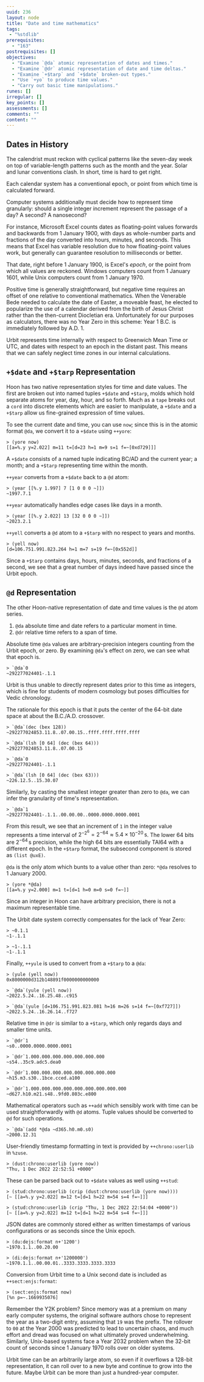 ```yaml
---
uuid: 236
layout: node
title: "Date and time mathematics"
tags:
 - "%stdlib"
prerequisites:
  - "163"
postrequisites: []
objectives:
  - "Examine `@da` atomic representation of dates and times."
  - "Examine `@dr` atomic representation of date and time deltas."
  - "Examine `+$tarp` and `+$date` broken-out types."
  - "Use `+yo` to produce time values."
  - "Carry out basic time manipulations."
runes: []
irregular: []
key_points: []
assessments: []
comments: ""
content: ""
---
```


##  Dates in History

The calendrist must reckon with cyclical patterns like the seven-day week on top of variable-length patterns such as the month and the year.  Solar and lunar conventions clash.  In short, time is hard to get right.

Each calendar system has a conventional epoch, or point from which time is calculated forward.
<!-- (gif of _Dinosaurs_ counting down), https://getyarn.io/yarn-clip/5e661fd0-7dba-4a2b-ad28-0ecf9eb74653 ? find better source -->

Computer systems additionally must decide how to represent time granularly:  should a single integer increment represent the passage of a day?  A second?  A nanosecond?

For instance, Microsoft Excel counts dates as floating-point values forwards and backwards from 1 January 1900, with days as whole-number parts and fractions of the day converted into hours, minutes, and seconds.  This means that Excel has variable resolution due to how floating-point values work, but generally can guarantee resolution to milliseconds or better.
<!-- https://www.systematix.co.uk/tips-tricks/microsoft-excel-time-resolution -->

<!-- A sundial reveals _hyperlocal_ time, the direct solar time.  When the sundial reads with no shadow, it is hyperlocally noon, regardless of what the clocks say.  Time zones act as an approximation to allow a relatively local region to treat time as the same without the difficulties that hyperlocal time would introduce. -->

That date, right before 1 January 1900, is Excel's _epoch_, or the point from which all values are reckoned.  Windows computers count from 1 January 1601, while Unix computers count from 1 January 1970.

Positive time is generally straightforward, but negative time requires an offset of one relative to conventional mathematics.  When the Venerable Bede needed to calculate the date of Easter, a moveable feast, he elected to popularize the use of a calendar derived from the birth of Jesus Christ rather than the then-current Diocletian era.  Unfortunately for our purposes as calculators, there was no Year Zero in this scheme:  Year 1 B.C. is immediately followed by A.D. 1.

Urbit represents time internally with respect to Greenwich Mean Time or UTC, and dates with respect to an epoch in the distant past.  This means that we can safely neglect time zones in our internal calculations.


##  `+$date` and  `+$tarp` Representation

Hoon has two native representation styles for time and date values.  The first are broken out into named tuples `+$date` and `+$tarp`, molds which hold separate atoms for year, day, hour, and so forth.  Much as a `tape` breaks out a `cord` into discrete elements which are easier to manipulate, a `+$date` and a `+$tarp` allow us fine-grained expression of time values.

To see the current date and time, you can use `now`; since this is in the atomic format `@da`, we convert it to a `+$date` using `++yore`:

```hoon
> (yore now)
[[a=%.y y=2.022] m=11 t=[d=23 h=1 m=9 s=1 f=~[0xd729]]]
```

A `+$date` consists of a named tuple indicating BC/AD and the current year; a month; and a `+$tarp` representing time within the month.

`++year` converts from a `+$date` back to a `@d` atom:

```hoon
> (year [[%.y 1.997] 7 [1 0 0 0 ~]])
~1997.7.1
```

`++year` automatically handles edge cases like days in a month.

```hoon
> (year [[%.y 2.022] 13 [32 0 0 0 ~]])
~2023.2.1
```

`++yell` converts a `@d` atom to a `+$tarp` with no respect to years and months.

```hoon
> (yell now)
[d=106.751.991.823.264 h=1 m=7 s=19 f=~[0x552d]]
```

Since a `+$tarp` contains days, hours, minutes, seconds, and fractions of a second, we see that a great number of days indeed have passed since the Urbit epoch.


##  `@d` Representation

The other Hoon-native representation of date and time values is the `@d` atom series.

1. `@da` absolute time and date refers to a particular moment in time.
2. `@dr` relative time refers to a span of time.

Absolute time `@da` values are arbitrary-precision integers counting from the Urbit epoch, or zero.  By examining `@da`'s effect on zero, we can see what that epoch is.

```hoon
> `@da`0
~292277024401-.1.1
```

Urbit is thus unable to directly represent dates prior to this time as integers, which is fine for students of modern cosmology but poses difficulties for Vedic chronology.

The rationale for this epoch is that it puts the center of the 64-bit date space at about the B.C./A.D. crossover.

```hoon
> `@da`(dec (bex 128))
~292277024853.11.8..07.00.15..ffff.ffff.ffff.ffff

> `@da`(lsh [0 64] (dec (bex 64)))
~292277024853.11.8..07.00.15

> `@da`0
~292277024401-.1.1

> `@da`(lsh [0 64] (dec (bex 63)))
~226.12.5..15.30.07
```

Similarly, by casting the smallest integer greater than zero to `@da`, we can infer the granularity of time's representation.

```hoon
> `@da`1
~292277024401-.1.1..00.00.00..0000.0000.0000.0001
```

From this result, we see that an increment of `1` in the integer value represents a time interval of $2^{-2^{6}} = 2^{-64} \approx 5.4 \times 10^{-20} \,\textrm{s}$.  The lower 64 bits are $2^{-64}\,\textrm{s}$ precision, while the high 64 bits are essentially TAI64 with a different epoch.  In the `+$tarp` format, the subsecond component is stored as `(list @uxE)`.

`@da` is the only atom which bunts to a value other than zero:  `*@da` resolves to 1 January 2000.

```hoon
> (yore *@da)
[[a=%.y y=2.000] m=1 t=[d=1 h=0 m=0 s=0 f=~]]
```

Since an integer in Hoon can have arbitrary precision, there is not a maximum representable time.

The Urbit date system correctly compensates for the lack of Year Zero:

```hoon
> ~0.1.1
~1-.1.1

> ~1-.1.1
~1-.1.1
```

Finally, `++yule` is used to convert from a `+$tarp` to a `@da`:

```hoon
> (yule (yell now))
0x8000000d312b148891f0000000000000

> `@da`(yule (yell now))
~2022.5.24..16.25.48..c915

> `@da`(yule [d=106.751.991.823.081 h=16 m=26 s=14 f=~[0xf727]])
~2022.5.24..16.26.14..f727
```

Relative time in `@dr` is similar to a `+$tarp`, which only regards days and smaller time units.

```hoon
> `@dr`1
~s0..0000.0000.0000.0001

> `@dr`1.000.000.000.000.000.000.000
~s54..35c9.adc5.dea0

> `@dr`1.000.000.000.000.000.000.000.000
~h15.m3.s30..1bce.cced.a100

> `@dr`1.000.000.000.000.000.000.000.000.000
~d627.h10.m21.s48..9fd0.803c.e800
```

Mathematical operators such as `++add` which sensibly work with time can be used straightforwardly with `@d` atoms.  Tuple values should be converted to `@d` for such operations.

```hoon
> `@da`(add *@da ~d365.h0.m0.s0)
~2000.12.31
```

User-friendly timestamp formatting in text is provided by `++chrono:userlib` in `%zuse`.

```
> (dust:chrono:userlib (yore now))
"Thu, 1 Dec 2022 22:52:51 +0000"
```

These can be parsed back out to `+$date` values as well using `++stud`:

```hoon
> (stud:chrono:userlib (crip (dust:chrono:userlib (yore now))))
[~ [[a=%.y y=2.022] m=12 t=[d=1 h=22 m=54 s=4 f=~]]]

> (stud:chrono:userlib (crip "Thu, 1 Dec 2022 22:54:04 +0000"))
[~ [[a=%.y y=2.022] m=12 t=[d=1 h=22 m=54 s=4 f=~]]]
```

<!-- An [ISO 8601](https://en.wikipedia.org/wiki/ISO_8601) date is written in a standard form such as `2022-11-22T22:23:43+00:00`. -->

JSON dates are commonly stored either as written timestamps of various configurations or as seconds since the Unix epoch.

```hoon
> (du:dejs:format n+'1200')
~1970.1.1..00.20.00

> (di:dejs:format n+'1200000')
~1970.1.1..00.00.01..3333.3333.3333.3333
```

Conversion from Urbit time to a Unix second date is included as `++sect:enjs:format`:

```hoon
> (sect:enjs:format now)
[%n p=~.1669935076]
```

Remember the Y2K problem?  Since memory was at a premium on many early computer systems, the original software authors chose to represent the year as a two-digit entry, assuming that `19` was the prefix.  The rollover to `00` at the Year 2000 was predicted to lead to uncertain chaos, and much effort and dread was focused on what ultimately proved underwhelming.  Similarly, Unix-based systems face a Year 2032 problem when the 32-bit count of seconds since 1 January 1970 rolls over on older systems.

Urbit time can be an arbitrarily large atom, so even if it overflows a 128-bit representation, it can roll over to a new byte and continue to grow into the future.  Maybe Urbit can be more than just a hundred-year computer.
